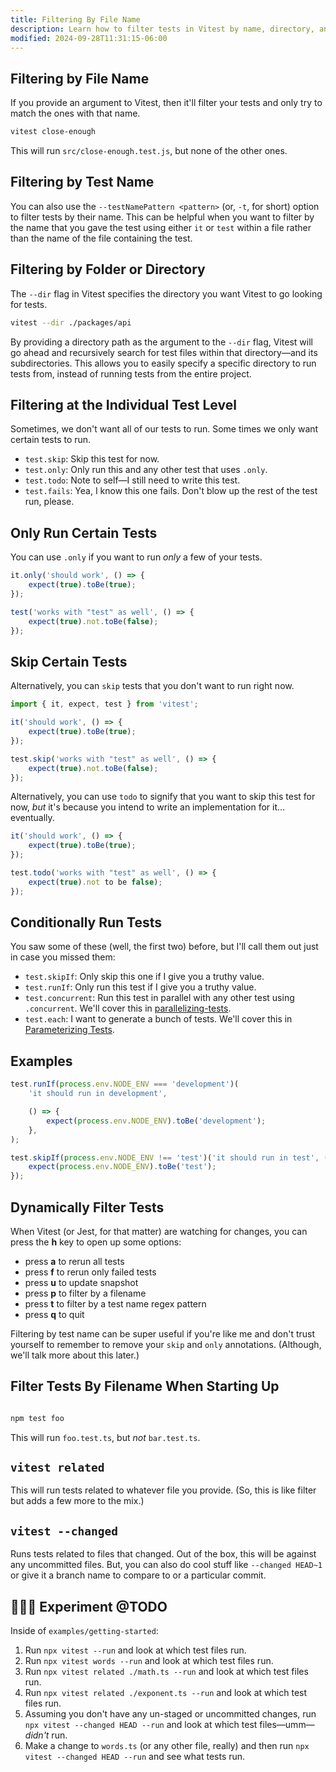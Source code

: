 ```yaml
---
title: Filtering By File Name
description: Learn how to filter tests in Vitest by name, directory, and more.
modified: 2024-09-28T11:31:15-06:00
---
```


## Filtering by File Name

If you provide an argument to Vitest, then it'll filter your tests and only try to match the ones with that name.

```sh
vitest close-enough
```

This will run `src/close-enough.test.js`, but none of the other ones.

## Filtering by Test Name

You can also use the `--testNamePattern <pattern>` (or, `-t`, for short) option to filter tests by their name. This can be helpful when you want to filter by the name that you gave the test using either `it` or `test` within a file rather than the name of the file containing the test.

## Filtering by Folder or Directory

The `--dir` flag in Vitest specifies the directory you want Vitest to go looking for tests.

```sh
vitest --dir ./packages/api
```

By providing a directory path as the argument to the `--dir` flag, Vitest will go ahead and recursively search for test files within that directory—and its subdirectories. This allows you to easily specify a specific directory to run tests from, instead of running tests from the entire project.

## Filtering at the Individual Test Level

Sometimes, we don't want all of our tests to run. Some times we only want certain tests to run.

- `test.skip`: Skip this test for now.
- `test.only`: Only run this and any other test that uses `.only`.
- `test.todo`: Note to self—I still need to write this test.
- `test.fails`: Yea, I know this one fails. Don't blow up the rest of the test run, please.

## Only Run Certain Tests

You can use `.only` if you want to run *only* a few of your tests.

```ts
it.only('should work', () => {
	expect(true).toBe(true);
});

test('works with "test" as well', () => {
	expect(true).not.toBe(false);
});
```

## Skip Certain Tests

Alternatively, you can `skip` tests that you don't want to run right now.

```ts
import { it, expect, test } from 'vitest';

it('should work', () => {
	expect(true).toBe(true);
});

test.skip('works with "test" as well', () => {
	expect(true).not.toBe(false);
});
```

Alternatively, you can use `todo` to signify that you want to skip this test for now, *but* it's because you intend to write an implementation for it… eventually.

```ts
it('should work', () => {
	expect(true).toBe(true);
});

test.todo('works with "test" as well', () => {
	expect(true).not to be false);
});
```

## Conditionally Run Tests

You saw some of these (well, the first two) before, but I'll call them out just in case you missed them:

- `test.skipIf`: Only skip this one if I give you a truthy value.
- `test.runIf`: Only run this test if I give you a truthy value.
- `test.concurrent`: Run this test in parallel with any other test using `.concurrent`. We'll cover this in [parallelizing-tests](parallelizing-tests.md).
- `test.each`: I want to generate a bunch of tests. We'll cover this in [Parameterizing Tests](Parameterizing%20Tests.md).

## Examples

```ts
test.runIf(process.env.NODE_ENV === 'development')(
	'it should run in development',

	() => {
		expect(process.env.NODE_ENV).toBe('development');
	},
);
```

```ts
test.skipIf(process.env.NODE_ENV !== 'test')('it should run in test', () => {
	expect(process.env.NODE_ENV).toBe('test');
});
```

## Dynamically Filter Tests

When Vitest (or Jest, for that matter) are watching for changes, you can press the **h** key to open up some options:

- press **a** to rerun all tests
- press **f** to rerun only failed tests
- press **u** to update snapshot
- press **p** to filter by a filename
- press **t** to filter by a test name regex pattern
- press **q** to quit

Filtering by test name can be super useful if you're like me and don't trust yourself to remember to remove your `skip` and `only` annotations. (Although, we'll talk more about this later.)

## Filter Tests By Filename When Starting Up

```ts

npm test foo

```

This will run `foo.test.ts`, but *not* `bar.test.ts`.

## `vitest related`

This will run tests related to whatever file you provide. (So, this is like filter but adds a few more to the mix.)

## `vitest --changed`

Runs tests related to files that changed. Out of the box, this will be against any uncommitted files. But, you can also do cool stuff like `--changed HEAD~1` or give it a branch name to compare to or a particular commit.

## 👩🏾‍🔬 Experiment @TODO

Inside of `examples/getting-started`:

1. Run `npx vitest --run` and look at which test files run.
2. Run `npx vitest words --run` and look at which test files run.
3. Run `npx vitest related ./math.ts --run` and look at which test files run.
4. Run `npx vitest related ./exponent.ts --run` and look at which test files run.
5. Assuming you don't have any un-staged or uncommitted changes, run `npx vitest --changed HEAD --run` and look at which test files—umm—*didn't* run.
6. Make a change to `words.ts` (or any other file, really) and then run `npx vitest --changed HEAD --run` and see what tests run.

```ts
```
